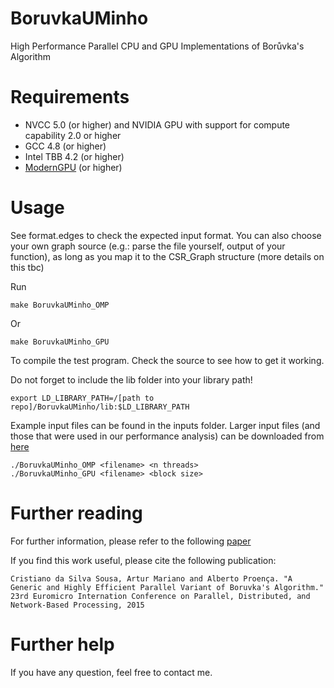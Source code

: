 BoruvkaUMinho
=============

High Performance Parallel CPU and GPU Implementations of Borůvka's Algorithm


Requirements
=============

 * NVCC 5.0 (or higher) and NVIDIA GPU with support for compute capability 2.0 or higher
 * GCC 4.8 (or higher)
 * Intel TBB 4.2 (or higher)
 * [ModernGPU](http://nvlabs.github.io/moderngpu/) (or higher)


Usage
=============

See format.edges to check the expected input format. You can also choose your own graph source (e.g.: parse the file yourself, output of your function), as long as you map it to the CSR_Graph structure (more details on this tbc)

Run 

    make BoruvkaUMinho_OMP

Or

    make BoruvkaUMinho_GPU

To compile the test program. Check the source to see how to get it working.

Do not forget to include the lib folder into your library path!

    export LD_LIBRARY_PATH=/[path to repo]/BoruvkaUMinho/lib:$LD_LIBRARY_PATH

Example input files can be found in the inputs folder. Larger input files (and those that were used in our performance analysis) can be downloaded from [here](http://www.alunos.di.uminho.pt/~pg22840/pub/inputs.tar.gz)

    ./BoruvkaUMinho_OMP <filename> <n threads>
    ./BoruvkaUMinho_GPU <filename> <block size>


Further reading
=============

For further information, please refer to the following [paper](http://www.alunos.di.uminho.pt/~pg22840/pub/sousa2015generic.pdf) 

If you find this work useful, please cite the following publication:

    Cristiano da Silva Sousa, Artur Mariano and Alberto Proença. "A Generic and Highly Efficient Parallel Variant of Boruvka's Algorithm." 23rd Euromicro Internation Conference on Parallel, Distributed, and Network-Based Processing, 2015

Further help
=============

If you have any question, feel free to contact me.
